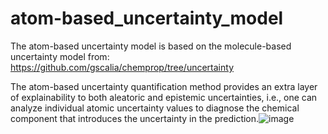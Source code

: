 # atom-based_uncertainty_model

The atom-based uncertainty model is based on the molecule-based uncertainty model from: https://github.com/gscalia/chemprop/tree/uncertainty


The atom-based uncertainty quantification method provides an extra layer of explainability to both aleatoric and epistemic uncertainties, i.e., one can analyze individual atomic uncertainty values to diagnose the chemical component that introduces the uncertainty in the prediction.![image](https://user-images.githubusercontent.com/37045633/189117003-1638a4d9-317b-4b9c-9338-7d8c985a4e08.png)
